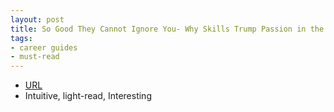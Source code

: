 ```yaml
---
layout: post
title: So Good They Cannot Ignore You- Why Skills Trump Passion in the Quest for Work You Love
tags:
- career guides
- must-read
---
```



- [URL](https://www.amazon.com/Good-They-Cant-Ignore-You-ebook/dp/B0076DDBJ6/ref=tmm_kin_swatch_0?_encoding=UTF8&qid=1497747881&sr=1-1)
- Intuitive, light-read, Interesting
